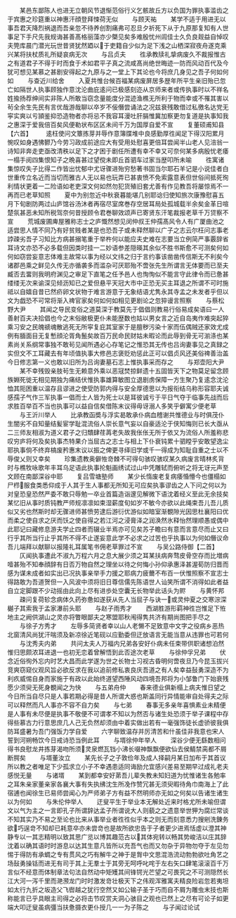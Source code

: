 <!-- { "loadSidebar": true } -->
　　某邑东鄙陈人也进无立朝风节退惭范俗行义乞骸故丘方以负国为罪执事滥齿之于宾惠之珍筵重以神惠汗顔登拜悚荷无似
　　与顾天祐
　　某学不适于用进无以事吾君天降烈祸退而吾亲忽不待养创割痛弗可忍旦夕祈死下从于九原那复知有人世事足下手尺先我规诲甚善髙格丽藻亦少槩见矣多难殷忧州闾佳士久负良觌益自悼叹夫筦库晨门潜光玩世昔贤犹然廼以于吏籍自少似为足下浅之山栖深寂夜舟遂克乘兴某将扶杖质礼所疑哀病无次
　　与吕贞夫
　　徃承教牍礼挚病废久不裁报惟古之有道君子不得于时而食于术如君平子真之流咸髙尚绝世晦迹一防而风动百代及今犹可想见某慕之甚剧安得起之九原与之一堂上下其论也今将庶几身见之吾子何如何如
　　与查近川给舍
　　入夏共惟台候百福某病废屏居多歴年所平生亲旧殆已忽亡如隔世人执事顾独作意沈沦曲庇逺问已极感刻迩从京师来者或传执事时以不祥名姓揄扬荐绅间实非陈人所敢当窃念量能度分混迹渔樵无所利于物而幸或不罹其害以茍全余生先民有言优哉游哉聊以卒岁不佞僭尝诵法之况兹衰残敢借过私徼名达党无寜实爽以亏頴鉴抑恐造物者亦将忌不我容耳漫吐肝膈惟冀加察更勿复道是执事知我之惠深于爱我倍百矣风便勒状布区区未间千万为国厚自爱不宣
　　复董硕甫知县【六首】
　　逺枉使问文簟拣芽并辱作意簿牒堆中良感勤厚徃闻足下得汉阳累月惋叹如身遇怫鬰乃今劳习政成前途应大有受用处慰喜更倍耳尝闻半山老人见涪翁一诗知非奔走吏亟改清秩以足下之才困于剧任所遭有幸不幸又可奈何某多病殷忧老痿一榻手阅四集恨知子之晩喜甚过望傥未即丘首驷车过家当歴叩所未喻
　　徃寓诸集惊叹失子比得二作皆出忧郁中尤讶骤进殆穷愁著书固当尔耶石羊记是小说佳者白世重传立名近而当切而雅古人无以易也玩弄已甚衷愤不免索露意表但世俗间抵死徇利情状更着一二险语如老吏深文何如然勿犯货殖旧套尤善有作见教吾将屡惊焉不一再而已老草知照
　　夏中为别忽近中秋衰暮能堪几别耶谂归使知旅次康豫慰喜五月下旬剧防两过山庐馆谷汤沐者再宿尽室席巻存空居耳局处孤城载半余矣金革日喧楚氛甚恶未知所税驾奈何昔授顾令君巻聊效颂声已寄贤东汗笔裁报老草千万贷察不宣
　　荒城废圃庳屋雅称志士之庐慨然想见闵仲叔王仲孺髙风令人有广厦曲池之适尝思人情不同乃有好贫贱者某是也恐吾子或未释然聊以广子之志云尔枉问志事老誖疎劣吾子习知比方病甚搦笔重于举杵何以能应夫史难在志要当立例简严事覈辞省耳诗文亦恐不必多载但因类时挂一二妙语参差隠暎其余似不胜书斯愈不可测矣何如何如窃尝妄意志体难主故常以事为经以文纬之归于言约事该凿凿传信斯无不利矣今诸郡邑乘之鲜见久传无亦循袭多而滥杂可厌耶殆不啻张先生所谓言无体要而已至夫臧否去畱则我明府渊见之审足下直笔之任予邑人也恂恂似不能言守此律令而已惫甚缕缕无次来谕深见倾沥知已之爱但悬平天冠大市中正恐无买主耳退之所谓不可时施祗以自嬉自昔已然疥卵文状物于难言游意于无象结语尤隽永其寺孟之未发者乎但以文为戯恐不可常将渐入禆官家矣何如何如相见更剧论之忽猝谩言照察
　　与蔡松野大尹
　　其闻之导民变俗之道莫深于教莫先于倡倡则教易行俗易成矣语曰一人善射百夫决拾倡也今之末俗敝极更仆未能歴数也姑以男女言之近自岛夷作难突起猝乘习安之民魄禠魂散逃死无所寜复庇其室家于是膻秽污染十家而伍偶贼还家效尤成例有腼面目无复慙顔沦胥角鬛矣故百万民命民财姑未暇论而此辱到骨无可湔涤也某素尚关系纲常事独不敢茍见闻所遇必心存笔记之惟恐其无传也吕询妻事见之真録之实但文不工耳藏去有年顷值执事大修邑志褒贬劝惩此正可以倡贞风还美俗禆善治盖今日修志第一义也敢以旧所为吕询妻墓石志上惟执事采而存之
　　与郑壶阳大尹
　　某不幸残毁亲肢茍生无赖意外乘以恶冦焚掠鲜遗十五固皆天下之物莫足留念顾族婣死徙无相见期独为痛结伏惟执事雄算敏图立退剧虏保障一方生聚乃复逺念沈沦恤其阨困重以温存且谬进之使受防郭内得与安全厚德思以为报衔结乌称形容耶夫诚感孺子气作三军执事一倡而士人皆为死士以是耳彼诚亏于平日气夺于临事先战而后求胜百举百不当也执事可以益自信矣借陈末议得毋讶溺人多笑乎僻寓少便老草
　　与王沂川举人
　　比承教函奬与浮实曷敢承仆病血稽谢共惟德业与时俱茂仆生闇劣不自知量结髪宦学耻混流俗人崇长意气妄以自豪适沦于侠知悔则已长大亟从二三师友相淑为道义君子之归穨肆荏苒老失故我伥伥无所于依又为流俗人所羞称悲叹穷庐将何及矣执事杰特果介当屈古之志士与相上下仆衰钝累十驷瞠乎安敢望逸尘耶执事倘不终弃槁废矜惠末议以振之俾更寻绎旧学或千一得成为知耻自重之士以不辱俊乂则又幸矣
　　珍集遗教奥僻恠竒棘不可得句骇叹骇叹某久病废言晴林炙背时与樵牧咏歌年丰耳乌足语此执事抡魁画绣试过山中凭雕轼而俯听之将无讶元声至文顾在南鄙深谷中耶
　　复吕雪塘塾师
　　某少长惰废老复病痿惛懵今也僵榻如尸栉服食类悉仰成于人其于生人事都无所知无可应矣执事谬齿之人下问之何以为对皇恐皇恐然严委不敢只辱勉一卒业首篇造诣邃见解微下语沈着经义至此无余技矣某忆旧从事时质钝教严师规凛凛如束湿薪度旬如岁不敏今亦欲以此绳束吾儿吾儿质似又劣也然斯时却无骤进师甚愤劳逮后游衍优游似如暗室渐覩隙光因思杜襄阳曰优而柔之使自求之厌而饫之使自得之若江河之浸膏泽之润涣然氷释怡然理顺愚或偶中此耶记曰藏修息游夫学止四者而辍业半焉亦可见矣苏子瞻曰有意而言意尽而止又曰行乎其所当行止乎其所不得不止遂妄意此学不必求之过苦也乎执事以为何如僭议命吾儿端拜以献聊以报隆礼耳属笔书佣老草罪过不宣
　　与吴公路侍御【二首】
　　仄闻执事遭此不淑九万程六月之息大展少须之耳某扶病奔骛皮骨空存而比増病噎甚殆不知奉顔辞有日否万物自然之理坐以待之何悔小孙仰承惠泽甚渥荀防归晋而感为谋未成者如实出已况执事亲举手力援之耶病力疲薾不布百一伏惟照察不宣志士得路敢为吾道贺但一入风波中须将旧日尊信儒先陈语世人讪笑所谓不消得如此者益自立定脚跟不少动摇由此向上尽有进歩处空囊无长物举此话头为赆
　　与黄怀邦
　　疎问复荷轸念病体久药弥惫如遂获从先人当屈子与诀一或灵仲夏之交寒淙深樾子其索我于孟家瀑前头耶
　　与赵子雨秀才
　　西湖胜游形羁神徃岂惟足下恠地主之阙供湖山之灵亦将瞥眼鄙夫之寒盟耶秋闱得隽共济有期尚图把手尽之
　　与徐子方秀才
　　左辱多简贤者幸以山人老懒不足致意中文字之役病乡恶热北窗清风尚犹汗喘须及新凉徐近笔砚以应勤委但迂放语言无能当意从违罪也可若何
　　与沈秀夫内弟
　　共问太夫人万福内兄弟各安好仆病未任束带供职诸想泊然惟归思颇浓耳进退一也初无恋着曾解悟到此否途次老草
　　与徐仲孚兄弟
　　伏念近俗徇外忘内时艺大昌而此学遂为世之长物士习视古昏明何啻夜旦乃今昆玉拔兴竞爽窃窥仪观风旨必欲反求在我以追前修私衷良庆吾道之有人矣幸益鼔勇深造不为利疚威惕自身而家施于有政以此始终道望西陲风动四境吾邦将为小邹鲁门下始衰残愿少须臾无死身覩闻之为快
　　与五弟舟仲
　　春来德业俱新榻上病夫惟日望之今日所当自尽只是人事若期必得是昔人所谓大惑也斯盖同行异情能审自处得夫之际可以释然而凡人事亦不容不自力矣
　　与七弟
　　春事无多亲年喜惧素业未精便是人事有未尽便是执事不敬便不可谓孝不知以为然否与诸生处恐须于举子课程中存得些慕古力行意思庶几人己无负然却须由中着实做出若有一毫强饰徒长虚骄彼我俱防耳盛暑为吾门强饭力学自爱
　　六字聊致温存并厉清苦和什虽佳非我意也宋人誓到河朔畅饮今日戒诗恐当例此耳
　　与壻徐仲年举人
　　深谷少便无繇数相问得书良慰龙井拣芽渴吻所须灵泉燃瓦铛小沸长啜神飘飘便欲仙去侯鲭禁脔都不屑断腭矣
　　与壻董汝立
　　某先长子之子敦俭年及成人择嗣月某日加布于其首议所以教之者唯足下少孤求立小子不幸遇患适同诲励允宜感兴差易至期早过成礼老夫感悦无量
　　与诸壻
　　某到都幸安好苐吾儿辈失教未知妇道为忧惟诸生各勉率之耳朱亲家董亲家各襄大事有失执绋沈生所凂作赞冗甚无须臾暇待角巾南海上了此宿逋也闻徐生已易师尝闻心为严师弟子方有益不然明师亦无如之何矣以告诸生诸生以为何如
　　与朱伦仲举人
　　迂叟平生于举业本无解处近来时格尤所未喻但谓文以气为主之一言即孔子所谓辞达孟子所谓说大人则藐之之遗意举世狎为腐烂常谈不知其实乃不易之至论也比来从事举业者徃徃似乎本之则无而刻意悉力搜剜洗錬务欲巧逞竒不知却已耗意卒亦未尝竒也是故所欲忠告于子者更少进焉恬虚以澄其神静专以一其志精明以致其思广览以博其趣范古以其体宛转以畅其势峻洁以庄其辞沈着以确其语时时游息以达其生意凡皆所以充吾气也而又勿杂于异物勿夺于左见勿惕于得防有承蜩之专有贯风之巧有解牛之神于是胷中文思混浩流动勃勃欲吐角艺之场鼔勇操铦而进无有司于其上无羣士于其旁无呵呼叱咤于左右矢口肆笔滚滚百千万言似不经意而体制章法句法自然动中矩矱其间锋锷光芒望之可畏究之不可测隠然长江大河一泻千里而滟滪龙门时时激发竒壮极天下之伟观浑雅寓夫精良险岩忽若夷坦如太行九折之坂造父飞辔越之犹行空然又如公输子圣于巧而自不屑为雕虫末技也斯称能言已乎具眼主司得之必将击节叹赏夫洞心骇目之观也已然上之尽有可论子如更端大叩迂叟虽病彊当扶惫摄衣更仆授几一一为子陈之
　　与子闻过论试
